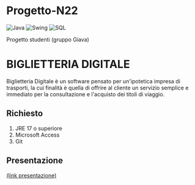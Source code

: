 # Progetto-N22
![Java](https://img.shields.io/badge/Backend-Java_17-orange)
![Swing](https://img.shields.io/badge/Backend-Swing-blueviolet)
![SQL](https://img.shields.io/badge/Database-Microsoft_Access-blue)

Progetto studenti (gruppo Giava)

# BIGLIETTERIA DIGITALE
Biglietteria Digitale è un software pensato per un'ipotetica impresa di trasporti, la cui finalità è quella di offrire al cliente un servizio semplice e immediato
per la consultazione e l'acquisto dei titoli di viaggio. 

## Richiesto
1. JRE 17 o superiore
2. Microsoft Access
3. Git


## Presentazione
[(link presentazione)](https://www.canva.com/design/DAFS2ge3_F0/i6YMiq8o-NUNFGlJ62hOTg/edit?utm_content=DAFS2ge3_F0&utm_campaign=designshare&utm_medium=link2&utm_source=sharebutton)




